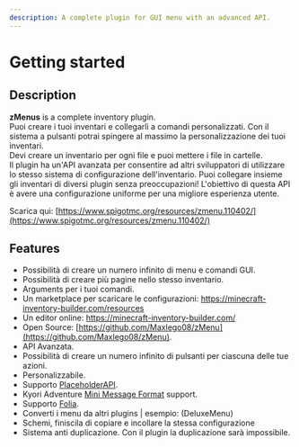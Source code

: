 ```yaml
---
description: A complete plugin for GUI menu with an advanced API.
---
```


# Getting started

## Description

**zMenus** is a complete inventory plugin.\
Puoi creare i tuoi inventari e collegarli a comandi personalizzati. Con il sistema a pulsanti potrai spingere al massimo la personalizzazione dei tuoi inventari.\
Devi creare un inventario per ogni file e puoi mettere i file in cartelle.\
Il plugin ha un'API avanzata per consentire ad altri sviluppatori di utilizzare lo stesso sistema di configurazione dell'inventario. Puoi collegare insieme gli inventari di diversi plugin senza preoccupazioni! L'obiettivo di questa API è avere una configurazione uniforme per una migliore esperienza utente.



Scarica qui: [https://www.spigotmc.org/resources/zmenu.110402/](https://www.spigotmc.org/resources/zmenu.110402/)

## Features

* Possibilità di creare un numero infinito di menu e comandi GUI.
* Possibilità di creare più pagine nello stesso inventario.
* Arguments per i tuoi comandi.
* Un marketplace per scaricare le configurazioni: https://minecraft-inventory-builder.com/resources
* Un editor online: https://minecraft-inventory-builder.com/
* Open Source: [https://github.com/Maxlego08/zMenu](https://github.com/Maxlego08/zMenu).
* API Avanzata.
* Possibilità di creare un numero infinito di pulsanti per ciascuna delle tue azioni.
* Personalizzabile.
* Supporto [PlaceholderAPI](https://www.spigotmc.org/resources/placeholderapi.6245/).
* Kyori Adventure [Mini Message Format](https://docs.adventure.kyori.net/minimessage/format.html) support.
* Supporto [Folia](https://papermc.io/software/folia).
* Converti i menu da altri plugins | esempio: (DeluxeMenu)
* Schemi, finiscila di copiare e incollare la stessa configurazione
* Sistema anti duplicazione. Con il plugin la duplicazione sarà impossibile.
